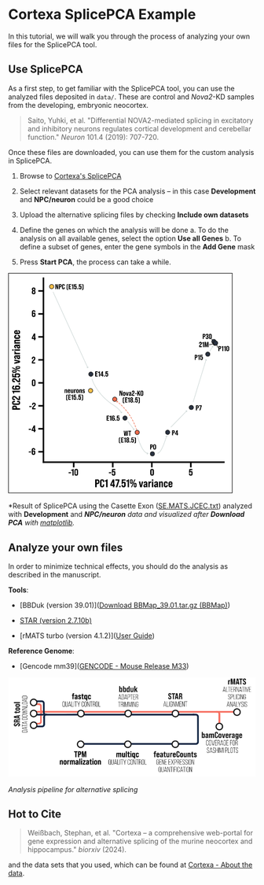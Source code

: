 # Cortexa SplicePCA Example

In this tutorial, we will walk you through the process of analyzing your own files for the SplicePCA tool.

## Use SplicePCA

As a first step, to get familiar with the SplicePCA tool, you can use the analyzed files deposited in `data/`. These are control and *Nova2*-KD samples from the developing, embryonic neocortex. 

> Saito, Yuhki, et al. "Differential NOVA2-mediated splicing in excitatory and inhibitory neurons regulates cortical development and cerebellar function." *Neuron* 101.4 (2019): 707-720.

Once these files are downloaded, you can use them for the custom analysis in SplicePCA. 

1. Browse to [Cortexa's SplicePCA]([Cortexa](https://cortexa-rna.com/pca)) 

2. Select relevant datasets for the PCA analysis – in this case **Development** and **NPC/neuron** could be a good choice

3. Upload the alternative splicing files by checking **Include own datasets**

4. Define the genes on which the analysis will be done
   a. To do the analysis on all available genes, select the option **Use all Genes**
   b. To define a subset of genes, enter the gene symbols in the **Add Gene** mask

5. Press **Start PCA**, the process can take a while.

<img title="raw" src="graphics/nova2kd.svg" alt="raw synapse" width="457">

*Result of SplicePCA using the Casette Exon ([SE.MATS.JCEC.txt](data/SE.MATS.JCEC.txt)) analyzed with **Development** and ***NPC/neuron** data and visualized after **Download PCA** with [matplotlib](https://matplotlib.org/).*

## Analyze your own files

In order to minimize technical effects, you should do the analysis as described in the manuscript.

**Tools**:

- [BBDuk (version 39.01)]([Download BBMap_39.01.tar.gz (BBMap)](https://sourceforge.net/projects/bbmap/files/BBMap_39.01.tar.gz/download))

- [STAR (version 2.7.10b)](https://github.com/alexdobin/STAR/releases/download/2.7.11b/STAR_2.7.11b.zip)

- [rMATS turbo (version 4.1.2)]([User Guide](https://rnaseq-mats.sourceforge.io/rmats4.0.1/user_guide.htm))

**Reference Genome**:

- [Gencode mm39]([GENCODE - Mouse Release M33](https://www.gencodegenes.org/mouse/release_M33.html))


<img title="Analysis Pipeline" src="graphics/pipeline_graph.svg" alt="pipeline" width="594">

*Analysis pipeline for alternative splicing*

## Hot to Cite

> Weißbach, Stephan, et al. "Cortexa – a comprehensive web-portal for gene expression and alternative splicing of the murine neocortex and hippocampus." *biorxiv* (2024).

and the data sets that you used, which can be found at [Cortexa - About the data]([https://cortexa-rna.com/about]).
